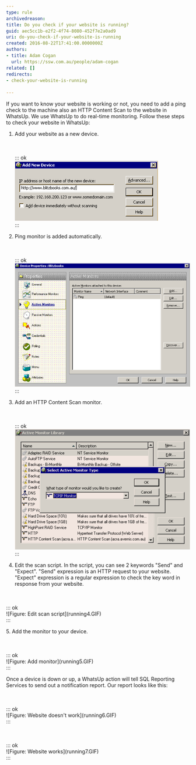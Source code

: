 ```yaml
---
type: rule
archivedreason: 
title: Do you check if your website is running?
guid: aec5cc1b-e2f2-4f74-8080-452f7e2a0ad9
uri: do-you-check-if-your-website-is-running
created: 2016-08-22T17:41:00.0000000Z
authors:
- title: Adam Cogan
  url: https://ssw.com.au/people/adam-cogan
related: []
redirects:
- check-your-website-is-running

---
```


If you want to know your website is working or not, you need to add a ping check to the machine also an HTTP Content Scan to the website in WhatsUp. We use WhatsUp to do real-time monitoring.
Follow these steps to check your website in WhatsUp:
<!--endintro-->

1. Add your website as a new device. <dl class="image"><br><br>::: ok  <br>![Figure: New device](running1.GIF)  <br>:::<br></dl>
2. Ping monitor is added automatically. <dl class="image"><br><br>::: ok  <br>![Figure: Ping monitor](running2.GIF)  <br>:::<br></dl>
3. Add an HTTP Content Scan monitor. <dl class="image"><br><br>::: ok  <br>![Figure: HTTP Content Scan](running3.GIF)  <br>:::<br></dl>
4. Edit the scan script. In the script, you can see 2 keywords "Send" and "Expect".
"Send" expression is an  HTTP request to your website.
"Expect" expression is a regular expression to check the key word in response from your website.
 <dl class="image"><br><br>::: ok  <br>![Figure: Edit scan script](running4.GIF)  <br>:::<br></dl>
5. Add the monitor to your device. <dl class="image"><br><br>::: ok  <br>![Figure: Add monitor](running5.GIF)  <br>:::<br></dl> Once a device is down or up, a WhatsUp action will tell SQL Reporting Services to send out a notification report. 
Our report looks like this: <dl class="image"><br><br>::: ok  <br>![Figure: Website doesn't work](running6.GIF)  <br>:::<br></dl><dl class="image"><br><br>::: ok  <br>![Figure: Website works](running7.GIF)  <br>:::<br></dl>
